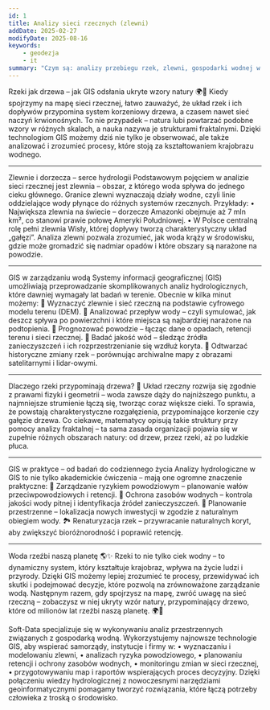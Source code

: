 ```yaml
---
id: 1
title: Analizy sieci rzecznych (zlewni)
addDate: 2025-02-27
modifyDate: 2025-08-16
keywords:
    - geodezja
    - it
summary: "Czym są: analizy przebiegu rzek, zlewni, gospodarki wodnej w GiS? Do czego służą i gdzie znajdują zastosowanie?"
---
```

Rzeki jak drzewa – jak GIS odsłania ukryte wzory natury 🌍🌊
Kiedy spojrzymy na mapę sieci rzecznej, łatwo zauważyć, że układ rzek i ich dopływów przypomina system korzeniowy drzewa, a czasem nawet sieć naczyń krwionośnych. To nie przypadek – natura lubi powtarzać podobne wzory w różnych skalach, a nauka nazywa je strukturami fraktalnymi. Dzięki technologiom GIS możemy dziś nie tylko je obserwować, ale także analizować i zrozumieć procesy, które stoją za kształtowaniem krajobrazu wodnego.
________________________________________
Zlewnie i dorzecza – serce hydrologii
Podstawowym pojęciem w analizie sieci rzecznej jest zlewnia – obszar, z którego woda spływa do jednego cieku głównego. Granice zlewni wyznaczają działy wodne, czyli linie oddzielające wody płynące do różnych systemów rzecznych.
Przykłady:
•	Największa zlewnia na świecie – dorzecze Amazonki obejmuje aż 7 mln km², co stanowi prawie połowę Ameryki Południowej.
•	W Polsce centralną rolę pełni zlewnia Wisły, której dopływy tworzą charakterystyczny układ „gałęzi”.
Analiza zlewni pozwala zrozumieć, jak woda krąży w środowisku, gdzie może gromadzić się nadmiar opadów i które obszary są narażone na powodzie.
________________________________________
GIS w zarządzaniu wodą
Systemy informacji geograficznej (GIS) umożliwiają przeprowadzanie skomplikowanych analiz hydrologicznych, które dawniej wymagały lat badań w terenie. Obecnie w kilka minut możemy:
🔹 Wyznaczyć zlewnie i sieć rzeczną na podstawie cyfrowego modelu terenu (DEM).
🔹 Analizować przepływ wody – czyli symulować, jak deszcz spływa po powierzchni i które miejsca są najbardziej narażone na podtopienia.
🔹 Prognozować powodzie – łącząc dane o opadach, retencji terenu i sieci rzecznej.
🔹 Badać jakość wód – śledząc źródła zanieczyszczeń i ich rozprzestrzenianie się wzdłuż koryta.
🔹 Odtwarzać historyczne zmiany rzek – porównując archiwalne mapy z obrazami satelitarnymi i lidar-owymi.
________________________________________
Dlaczego rzeki przypominają drzewa? 🌿
Układ rzeczny rozwija się zgodnie z prawami fizyki i geometrii – woda zawsze dąży do najniższego punktu, a najmniejsze strumienie łączą się, tworząc coraz większe cieki. To sprawia, że powstają charakterystyczne rozgałęzienia, przypominające korzenie czy gałęzie drzewa.
Co ciekawe, matematycy opisują takie struktury przy pomocy analizy fraktalnej – ta sama zasada organizacji pojawia się w zupełnie różnych obszarach natury: od drzew, przez rzeki, aż po ludzkie płuca.
________________________________________
GIS w praktyce – od badań do codziennego życia
Analizy hydrologiczne w GIS to nie tylko akademickie ćwiczenia – mają one ogromne znaczenie praktyczne:
🌊 Zarządzanie ryzykiem powodziowym – planowanie wałów przeciwpowodziowych i retencji.
🚰 Ochrona zasobów wodnych – kontrola jakości wody pitnej i identyfikacja źródeł zanieczyszczeń.
🌱 Planowanie przestrzenne – lokalizacja nowych inwestycji w zgodzie z naturalnym obiegiem wody.
🏞️ Renaturyzacja rzek – przywracanie naturalnych koryt, aby zwiększyć bioróżnorodność i poprawić retencję.
________________________________________
Woda rzeźbi naszą planetę 🌎✨
Rzeki to nie tylko ciek wodny – to dynamiczny system, który kształtuje krajobraz, wpływa na życie ludzi i przyrody. Dzięki GIS możemy lepiej zrozumieć te procesy, przewidywać ich skutki i podejmować decyzje, które pozwolą na zrównoważone zarządzanie wodą.
Następnym razem, gdy spojrzysz na mapę, zwróć uwagę na sieć rzeczną – zobaczysz w niej ukryty wzór natury, przypominający drzewo, które od milionów lat rzeźbi naszą planetę. 🌍🌿

Soft-Data specjalizuje się w wykonywaniu analiz przestrzennych związanych z gospodarką wodną. Wykorzystujemy najnowsze technologie GIS, aby wspierać samorządy, instytucje i firmy w:
•	wyznaczaniu i modelowaniu zlewni,
•	analizach ryzyka powodziowego,
•	planowaniu retencji i ochrony zasobów wodnych,
•	monitoringu zmian w sieci rzecznej,
•	przygotowywaniu map i raportów wspierających proces decyzyjny.
Dzięki połączeniu wiedzy hydrologicznej z nowoczesnymi narzędziami geoinformatycznymi pomagamy tworzyć rozwiązania, które łączą potrzeby człowieka z troską o środowisko.

